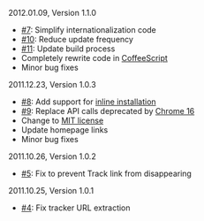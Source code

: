 2012.01.09, Version 1.1.0

* [#7](https://github.com/neocotic/iOrder/issues/7): Simplify internationalization code
* [#10](https://github.com/neocotic/iOrder/issues/10): Reduce update frequency
* [#11](https://github.com/neocotic/iOrder/issues/11): Update build process
* Completely rewrite code in [CoffeeScript](http://coffeescript.org)
* Minor bug fixes

2011.12.23, Version 1.0.3

* [#8](https://github.com/neocotic/iOrder/issues/8): Add support for [inline installation](http://code.google.com/chrome/webstore/docs/inline_installation.html)
* [#9](https://github.com/neocotic/iOrder/issues/9): Replace API calls deprecated by [Chrome 16](http://code.google.com/chrome/extensions/whats_new.html#16)
* Change to [MIT license](http://www.opensource.org/licenses/mit-license.php)
* Update homepage links
* Minor bug fixes

2011.10.26, Version 1.0.2

* [#5](https://github.com/neocotic/iOrder/issues/5): Fix to prevent Track link from disappearing

2011.10.25, Version 1.0.1

* [#4](https://github.com/neocotic/iOrder/issues/4): Fix tracker URL extraction